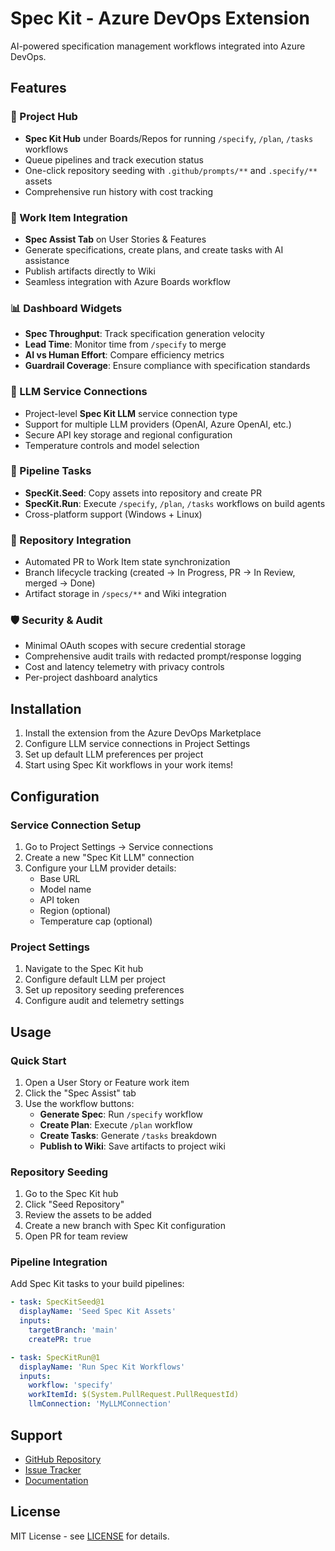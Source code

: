 # Spec Kit - Azure DevOps Extension

AI-powered specification management workflows integrated into Azure DevOps.

## Features

### 🎯 Project Hub
- **Spec Kit Hub** under Boards/Repos for running `/specify`, `/plan`, `/tasks` workflows
- Queue pipelines and track execution status
- One-click repository seeding with `.github/prompts/**` and `.specify/**` assets
- Comprehensive run history with cost tracking

### 📝 Work Item Integration
- **Spec Assist Tab** on User Stories & Features
- Generate specifications, create plans, and create tasks with AI assistance
- Publish artifacts directly to Wiki
- Seamless integration with Azure Boards workflow

### 📊 Dashboard Widgets
- **Spec Throughput**: Track specification generation velocity
- **Lead Time**: Monitor time from `/specify` to merge
- **AI vs Human Effort**: Compare efficiency metrics
- **Guardrail Coverage**: Ensure compliance with specification standards

### 🔗 LLM Service Connections
- Project-level **Spec Kit LLM** service connection type
- Support for multiple LLM providers (OpenAI, Azure OpenAI, etc.)
- Secure API key storage and regional configuration
- Temperature controls and model selection

### 🚀 Pipeline Tasks
- **SpecKit.Seed**: Copy assets into repository and create PR
- **SpecKit.Run**: Execute `/specify`, `/plan`, `/tasks` workflows on build agents
- Cross-platform support (Windows + Linux)

### 🔄 Repository Integration
- Automated PR to Work Item state synchronization
- Branch lifecycle tracking (created → In Progress, PR → In Review, merged → Done)
- Artifact storage in `/specs/**` and Wiki integration

### 🛡️ Security & Audit
- Minimal OAuth scopes with secure credential storage
- Comprehensive audit trails with redacted prompt/response logging
- Cost and latency telemetry with privacy controls
- Per-project dashboard analytics

## Installation

1. Install the extension from the Azure DevOps Marketplace
2. Configure LLM service connections in Project Settings
3. Set up default LLM preferences per project
4. Start using Spec Kit workflows in your work items!

## Configuration

### Service Connection Setup
1. Go to Project Settings → Service connections
2. Create a new "Spec Kit LLM" connection
3. Configure your LLM provider details:
   - Base URL
   - Model name
   - API token
   - Region (optional)
   - Temperature cap (optional)

### Project Settings
1. Navigate to the Spec Kit hub
2. Configure default LLM per project
3. Set up repository seeding preferences
4. Configure audit and telemetry settings

## Usage

### Quick Start
1. Open a User Story or Feature work item
2. Click the "Spec Assist" tab
3. Use the workflow buttons:
   - **Generate Spec**: Run `/specify` workflow
   - **Create Plan**: Execute `/plan` workflow
   - **Create Tasks**: Generate `/tasks` breakdown
   - **Publish to Wiki**: Save artifacts to project wiki

### Repository Seeding
1. Go to the Spec Kit hub
2. Click "Seed Repository"
3. Review the assets to be added
4. Create a new branch with Spec Kit configuration
5. Open PR for team review

### Pipeline Integration
Add Spec Kit tasks to your build pipelines:

```yaml
- task: SpecKitSeed@1
  displayName: 'Seed Spec Kit Assets'
  inputs:
    targetBranch: 'main'
    createPR: true

- task: SpecKitRun@1
  displayName: 'Run Spec Kit Workflows'
  inputs:
    workflow: 'specify'
    workItemId: $(System.PullRequest.PullRequestId)
    llmConnection: 'MyLLMConnection'
```

## Support

- [GitHub Repository](https://github.com/AI-Pundit/spec-kit)
- [Issue Tracker](https://github.com/AI-Pundit/spec-kit/issues)
- [Documentation](https://github.com/AI-Pundit/spec-kit/wiki)

## License

MIT License - see [LICENSE](LICENSE) for details.